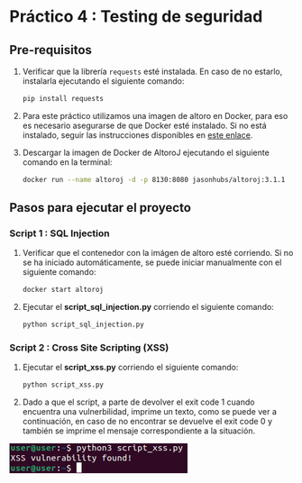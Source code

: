 # Práctico 4 : Testing de seguridad

## Pre-requisitos

1. Verificar que la librería `requests` esté instalada. En caso de no estarlo, instalarla ejecutando el siguiente comando:
   ```bash
   pip install requests
   ```

2. Para este práctico utilizamos una imagen de altoro en Docker, para eso es necesario asegurarse de que Docker esté instalado. Si no está instalado, seguir las instrucciones disponibles en [este enlace](https://docs.docker.com/get-docker/).

3. Descargar la imagen de Docker de AltoroJ ejecutando el siguiente comando en la terminal:
   ```bash
   docker run --name altoroj -d -p 8130:8080 jasonhubs/altoroj:3.1.1
   ```

## Pasos para ejecutar el proyecto

### Script 1 : SQL Injection

1. Verificar que el contenedor con la imágen de altoro esté corriendo. Si no se ha iniciado automáticamente, se puede iniciar manualmente con el siguiente comando:
   ```bash
   docker start altoroj
   ```

3. Ejecutar el **script_sql_injection.py** corriendo el siguiente comando:

   ```bash
   python script_sql_injection.py
   ```

### Script 2 : Cross Site Scripting (XSS)

1. Ejecutar el **script_xss.py** corriendo el siguiente comando:

   ```bash
   python script_xss.py
   ```
2. Dado a que el script, a parte de devolver el exit code 1 cuando encuentra una vulnerbilidad, imprime un texto, como se puede ver a continuación, en caso de no encontrar se devuelve el exit code 0 y también se imprime el mensaje correspondiente a la situación.
   
![alt text](image.png)






